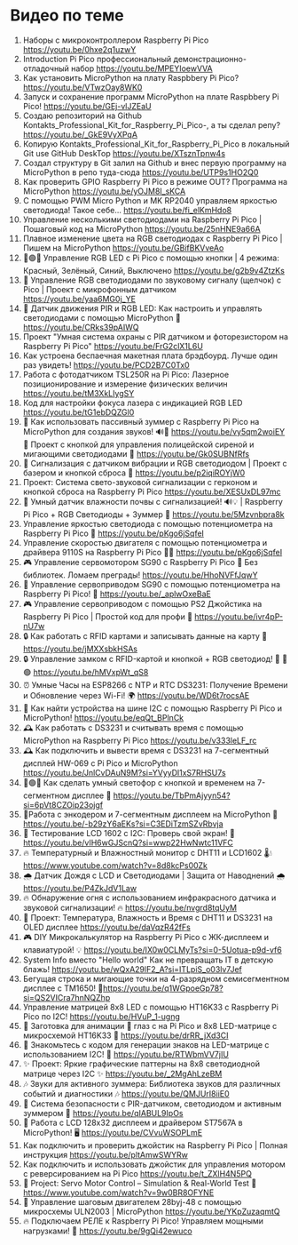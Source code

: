Видео по теме
===
01. Наборы с микроконтроллером Raspberry Pi Pico https://youtu.be/0hxe2q1uzwY
02. Introduction Pi Pico профессиональный демонстрационно-отладочный набор https://youtu.be/MPEYIoewVVA
03. Как установить MicroPython на плату Raspbbery Pi Pico? https://youtu.be/VTwzOay8WK0
04. Запуск и сохранение программ  MicroPython на плате Raspbbery Pi Pico! https://youtu.be/GEj-vlJZEaU
05. Создаю репозиторий на Github Kontakts_Professional_Kit_for_Raspberry_Pi_Pico-, а ты сделал репу? https://youtu.be/_GkE9VyXPqA
06. Копирую Kontakts_Professional_Kit_for_Raspberry_Pi_Pico в локальный Git use GitHub DeskTop https://youtu.be/XTsznTpnw4s
07. Создал структуру в Git залил на Github и внес первую программу на MicroPython в репо туда-сюда https://youtu.be/UTP9s1HO2Q0
08. Как проверить GPIO Raspberry Pi Pico в режиме OUT? Программа на MicroPython https://youtu.be/yOJM8I_sKCA
09. С помощью PWM Micro Python и MK RP2040 управляем яркостью светодиода! Такое себе... https://youtu.be/fi_elKmHdo8
10. Управление несколькими светодиодами на Raspberry Pi Pico | Пошаговый код на MicroPython  https://youtu.be/25nHNE9a66A
11. Плавное изменение цвета на RGB светодиодах с Raspberry Pi Pico | Пишем на MicroPython https://youtu.be/GBifBKVveAo
12. 🔴🟢🔵 Управление RGB LED с Pi Pico с помощью кнопки | 4 режима: Красный, Зелёный, Синий, Выключено https://youtu.be/g2b9v4ZtzKs
13. 🎵 Управление RGB светодиодами по звуковому сигналу (щелчок) с Pico | Проект с микрофонным датчиком https://youtu.be/yaa6MG0j_YE
14. 📡 Датчик движения PIR и RGB LED: Как настроить и управлять светодиодами с помощью MicroPython 🌟 https://youtu.be/CRks39pAIWQ
15. Проект "Умная система охраны с PIR датчиком и фоторезистором на Raspberry Pi Pico" https://youtu.be/FrG2clX1L6U
16. Как устроена беспаечная макетная плата брэдбоурд. Лучше один раз увидеть! https://youtu.be/PCD2B7C0Tx0
17.  Работа с фотодатчиком TSL250R на Pi Pico: Лазерное позиционирование и измерение физических величин https://youtu.be/tM3XkLIygSY
18. Код для настройки фокуса лазера с индикацией RGB LED https://youtu.be/tG1ebDQZGl0
19. 📢 Как использовать пассивный зуммер с Raspberry Pi Pico на MicroPython для создания звуков! 🔊🎵 https://youtu.be/vy5qm2woiEY
🚨 Проект с кнопкой для управления полицейской сиреной и мигающими светодиодами 🚨
https://youtu.be/Gk0SUBNfRfs
20. 📢 Сигнализация с датчиком вибрации и RGB светодиодом | Проект с базером и кнопкой сброса 🚨 https://youtu.be/p2iqiROYjW0
21. Проект: Система свето-звуковой сигнализации с герконом и кнопкой сброса на Raspberry Pi Pico https://youtu.be/XESUxDL97mc
22. 🌱 Умный датчик влажности почвы с сигнализацией! 🔊💡 | Raspberry Pi Pico + RGB Светодиоды + Зуммер 🚨 https://youtu.be/5Mzvnbpra8k
23. Управление яркостью светодиода с помощью потенциометра на Raspberry Pi Pico 🌟 https://youtu.be/pKgo6jSqfeI
24. Управление скоростью двигателя с помощью потенциометра и драйвера 9110S на Raspberry Pi Pico 🚗💨 https://youtu.be/pKgo6jSqfeI
25. 🎮 Управление сервомотором SG90 с Raspberry Pi Pico 🤖 Без библиотек. Ломаем преграды! https://youtu.be/HhoNVFfJqwY
26. 🚀 Управление сервоприводом SG90 с помощью потенциометра на Raspberry Pi Pico! 🤖 https://youtu.be/_aplwOxeBaE
27. 🎮 Управление сервоприводом с помощью PS2 Джойстика на Raspberry Pi Pico | Простой код для профи 🤖 https://youtu.be/ivr4pP-nU7w
28. 🔒 Как работать с RFID картами и записывать данные на карту 🔑 https://youtu.be/jMXXsbkHSAs
29. 🔒 Управление замком с RFID-картой и кнопкой + RGB светодиод! 🔑  🔴🟢 https://youtu.be/hMVxpWt_qS8
30. ⏰ Умные Часы на ESP8266 с NTP и RTC DS3231: Получение Времени и Обновление через Wi-Fi! 🌍 https://youtu.be/WD6t7rocsAE
31. 📡 Как найти устройства на шине I2C с помощью Raspberry Pi Pico и MicroPython! https://youtu.be/eqQt_BPlnCk
32. 🕰 Как работать с DS3231 и считывать время с помощью MicroPython на Raspberry Pi Pico https://youtu.be/v333leLF_rc
33. 🕰 Как подключить и вывести время с DS3231 на 7-сегментный дисплей HW-069 с Pi Pico и MicroPython https://youtu.be/JnlCvDAuN9M?si=YVyyDl1xS7RHSU7s
34. 🔴🟢🔵 Как сделать умный светофор с кнопкой и временем на 7-сегментном дисплее 🌟 https://youtu.be/TbPmAjyyn54?si=6pVt8CZOip23ojgf
35. 🔧Работа с энкодером и 7-сегментным дисплеем на MicroPython 🔧 https://youtu.be/-b29zY6aEKs?si=C3EDiTzmSZvRbvja
36. 🎉 Тестирование LCD 1602 с I2C: Проверь свой экран! 🎉  https://youtu.be/vIH6wGJScnQ?si=wwp22HwNwtc11VFC
37. 🔥 Температурный и Влажностный монитор с DHT11 и LCD1602 🌡️💧 https://www.youtube.com/watch?v=8d8kcPs00Zk
38. 🌧️ Датчик Дождя с LCD и Светодиодами | Защита от Наводнений 🌧️ https://youtu.be/P4ZkJdV1Law
39. 🔥 Обнаружение огня с использованием инфракрасного датчика и звуковой сигнализации! 🔥 https://youtu.be/nvgrd8tqUyM
40. 🌟 Проект: Температура, Влажность и Время с DHT11 и DS3231 на OLED дисплее https://youtu.be/daVqzR42fFs
41. 🎮 DIY Микрокалькулятор на Raspberry Pi Pico с ЖК-дисплеем и клавиатурой! 💡 https://youtu.be/IX0w0CLMyTs?si=0-5Uotua-p9d-vf6
42. System Info вместо "Hello world" Как не превращать IT в детскую блажь! https://youtu.be/wQxA29lF2_A?si=ITLpiS_o03lv7Jef
43. Бегущая строка и мигающие точки на 4-разрядном семисегментном дисплее с TM1650! 🎉https://youtu.be/q1WGpoeGp78?si=QS2VICra7hnNQZhp
44. Управление матрицей 8x8 LED с помощью HT16K33 с Raspberry Pi Pico по I2C! https://youtu.be/HVuP_1-ugng
45. 🚀 Заготовка для анимации 👀 глаз с  на  Pi Pico и 8x8 LED-матрице с микросхемой HT16K33 👀 https://youtu.be/drRR_jXd3CI
46. 🎉 Знакомьтесь с кодом для генерации знаков на LED-матрице с использованием I2C! 🎉 https://youtu.be/RTWbmVV7jIU
47. ✨ Проект: Яркие графические паттерны на 8x8 светодиодной матрице через I2C ✨ https://youtu.be/_2MgAhLzeBM
48. 🎶 Звуки для активного зуммера: Библиотека звуков для различных событий и диагностики 🎶 https://youtu.be/QMJUrI8iiE0
49. 🚨 Система безопасности с PIR-датчиком, светодиодом и активным зуммером 🚨 https://youtu.be/qIABUL9IpOs
50. 🌟 Работа с LCD 128x32 дисплеем и драйвером ST7567A в MicroPython! 🖥️ https://youtu.be/CVvuWSOPLmE
51. Как подключить и проверить джойстик на Raspberry Pi Pico | Полная инструкция https://youtu.be/pltAmwSWYRw
52. Как подключить и использовать джойстик для управления мотором с реверсированием  на Pi Pico https://youtu.be/t_ZXlH4N5PQ
53. 🌟 Project: Servo Motor Control – Simulation & Real-World Test 🌟 https://www.youtube.com/watch?v=9w0BR8OFYNE
54. 🚀 Управление шаговым двигателем 28byj-48  с помощью микросхемы ULN2003 | MicroPython https://youtu.be/YKpZuzaqmtQ
55. 🔥 Подключаем РЕЛЕ к Raspberry Pi Pico! Управляем мощными нагрузками! 🚀 https://youtu.be/9gQi42ewuco
